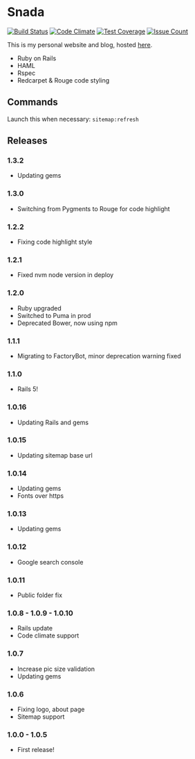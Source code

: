 # Snada

[![Build Status](https://travis-ci.org/snada/snada.svg?branch=master)](https://travis-ci.org/snada/snada) [![Code Climate](https://codeclimate.com/github/snada/snada/badges/gpa.svg)](https://codeclimate.com/github/snada/snada) [![Test Coverage](https://codeclimate.com/github/snada/snada/badges/coverage.svg)](https://codeclimate.com/github/snada/snada/coverage) [![Issue Count](https://codeclimate.com/github/snada/snada/badges/issue_count.svg)](https://codeclimate.com/github/snada/snada)

This is my personal website and blog, hosted [here](http://snada.it).

- Ruby on Rails
- HAML
- Rspec
- Redcarpet & Rouge code styling

## Commands

Launch this when necessary: `sitemap:refresh`

## Releases

### 1.3.2
- Updating gems

### 1.3.0
- Switching from Pygments to Rouge for code highlight

### 1.2.2
- Fixing code highlight style

### 1.2.1
- Fixed nvm node version in deploy

### 1.2.0
- Ruby upgraded
- Switched to Puma in prod
- Deprecated Bower, now using npm

### 1.1.1
- Migrating to FactoryBot, minor deprecation warning fixed

### 1.1.0
- Rails 5!

### 1.0.16
- Updating Rails and gems

### 1.0.15
- Updating sitemap base url

### 1.0.14
- Updating gems
- Fonts over https

### 1.0.13
- Updating gems

### 1.0.12
 - Google search console

### 1.0.11
 - Public folder fix

### 1.0.8 - 1.0.9 - 1.0.10
 - Rails update
 - Code climate support

### 1.0.7
 - Increase pic size validation
 - Updating gems

### 1.0.6
 - Fixing logo, about page
 - Sitemap support

### 1.0.0 - 1.0.5
 - First release!
